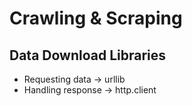# Crawling & Scraping

## Data Download Libraries
* Requesting data -> urllib
* Handling response -> http.client


